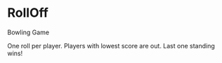 RollOff
=======

Bowling Game

One roll per player. Players with lowest score are out. Last one standing wins!

